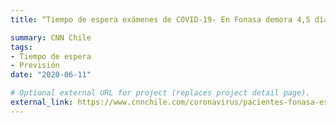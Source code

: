 ```yaml
---
title: “Tiempo de espera exámenes de COVID-19- En Fonasa demora 4,5 días en promedio (en Isapre el promedio es 3 días)”

summary: CNN Chile
tags:
- Tiempo de espera
- Previsión
date: "2020-06-11"

# Optional external URL for project (replaces project detail page).
external_link: https://www.cnnchile.com/coronavirus/pacientes-fonasa-esperan-isapres-examenes-covid_20200611/
---
```


